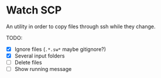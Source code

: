 # Watch SCP

An utility in order to copy files through ssh while they change.

TODO:
- [x] Ignore files (`.*.sw*` maybe gitignore?)
- [x] Several input folders
- [ ] Delete files
- [ ] Show running message
